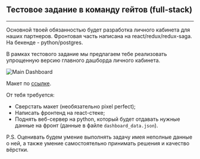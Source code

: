 ## Тестовое задание в команду гейтов (full-stack)
---

Основной твоей обязанностью будет разработка личного кабинета для наших партнеров.
Фронтовая часть написана на react/redux/redux-saga. На бекенде - python/postgres.

В рамках тестового задание мы предлагаем тебе реализовать упрощенную версию главного дашборда личного кабинета.

![Main Dashboard](https://raw.githubusercontent.com/KosyanMedia/test-tasks/feature/gates_fullstack_test/gates_team_fullstack/main_dashboard.png)

Макет по [ссылке](https://www.figma.com/file/D54loPQ2rStAOTsH1vzWH5rs/Notifications).

От тебя требyется:
- Сверcтать макет (необязательно pixel perfect);
- Написать фронтенд на react-стеке;
- Поднять веб-сервер на python, который будет отдавать нужные данные на фронт (данные в файле `dashboard_data.json`).

P.S. Оценивать будем умение выполнять задачу имея неполные данные о ней, а также умение самостоятельно принимать решения и качество вёрстки.
